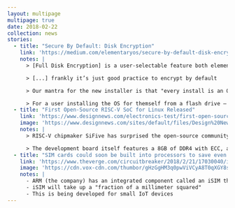 ```yaml
---
layout: multipage
multipage: true
date: 2018-02-22
collection: news
stories:
  - title: "Secure By Default: Disk Encryption"
    link: 'https://medium.com/elementaryos/secure-by-default-disk-encryption-3592bf25e3ce'
    notes: |
      > [Full Disk Encryption] is a user-selectable feature both elementary OS and [System76's] Pop!_OS have shipped via the Ubiquity installer since it debuted, but it’s always been off by default and poorly communicated. We aim to change that.

      > [...] frankly it’s just good practice to encrypt by default

      > Our mantra for the new installer is that "every install is an OEM install." 

      > For a user installing the OS for themself from a flash drive — what I'll call a user installation - they just step through the OEM-like portion, then step through user setup. For OEMs, they perform the first part the installation, then can power off the device and ship it to a user. The end user then receives the machine, sets up their user, and is off to work.
  - title: "First Open-Source RISC-V SoC for Linux Released"
    link: 'https://www.designnews.com/electronics-test/first-open-source-risc-v-soc-linux-released/86012081658262'
    image: 'https://www.designnews.com/sites/default/files/Design%20News/SiFive%20HiFive%20Unleashed%20Board.jpg'
    notes: |
      > RISC-V chipmaker SiFive has surprised the open-source community again by unveiling a full development board built around the ISA.

      > The development board itself features a 8GB of DDR4 with ECC, a gigabit ethernet port, 32 MB of quad SPI flash memory, a MicroSD card slot, and an FPGA mezzanine card (FMC) connector for allowing peripherals and other expansion devices to be attached to the board.
  - title: "SIM cards could soon be built into processors to save even more space"
    link: 'https://www.theverge.com/circuitbreaker/2018/2/21/17030040/isim-arm-iot-sim-card-cellular-mwc-2018'
    image: 'https://cdn.vox-cdn.com/thumbor/gHzGgHM3q0pwViVCyA8T0qXGY8s=/0x0:2040x1288/920x613/filters:focal(857x481:1183x807)/cdn.vox-cdn.com/uploads/chorus_image/image/58754553/zen1_2040.0.0.jpg'
    notes: |
      - ARM (the company) has an integrated component called an iSIM that's built into the same chip as the processor
      - iSIM will take up a "fraction of a millimeter squared"
      - This is being developed for small IoT devices
---
```

